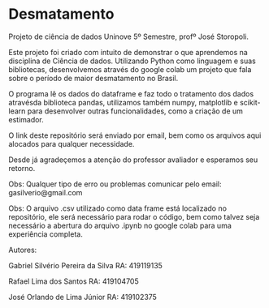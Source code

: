 # Desmatamento
<p>Projeto de ciência de dados Uninove 5º Semestre, profº José Storopoli.</p>
<p>Este projeto foi criado com intuito de demonstrar o que aprendemos na disciplina de Ciência de dados. Utilizando Python como linguagem e suas bibliotecas, desenvolvemos através do google colab um projeto que fala sobre o período de maior desmatamento no Brasil.</p>
<p>O programa lê os dados do dataframe e faz todo o tratamento dos dados atravésda biblioteca pandas, utilizamos também numpy, matplotlib e scikit-learn para desenvolver outras funcionalidades, como a criação de um estimador.</p>
<p>O link deste repositório será enviado por email, bem como os arquivos aqui alocados para qualquer necessidade.</p>
<p>Desde já agradeçemos a atenção do professor avaliador e esperamos seu retorno.</p>
<p>Obs: Qualquer tipo de erro ou problemas comunicar pelo email: gasilverio@gmail.com</p>
<p>Obs: O arquivo .csv utilizado como data frame está localizado no repositório, ele será necessário para rodar o código, bem como talvez seja necessário a abertura do arquivo .ipynb no google colab para uma experiência completa.</p>
<p>Autores:</p>
<p>Gabriel Silvério Pereira da Silva
RA: 419119135</p>
<p>Rafael Lima dos Santos
RA: 419104705</p>
<p>José Orlando de Lima Júnior
RA: 419102375</p>
